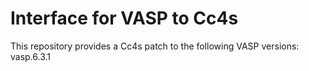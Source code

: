 # Interface for VASP to Cc4s

This repository provides a Cc4s patch to the following VASP versions:
vasp.6.3.1
